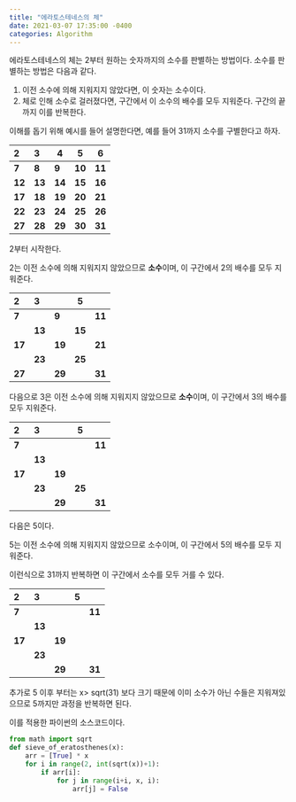 ```yaml
---
title: "에라토스테네스의 체"
date: 2021-03-07 17:35:00 -0400
categories: Algorithm
---
```


에라토스테네스의 체는 2부터 원하는 숫자까지의 소수를 판별하는 방법이다.
소수를 판별하는 방법은 다음과 같다.
1. 이전 소수에 의해 지워지지 않았다면, 이 숫자는 소수이다.
2. 체로 인해 소수로 걸러졌다면, 구간에서 이 소수의 배수를 모두 지워준다.
구간의 끝까지 이를 반복한다.



이해를 돕기 위해 예시를 들어 설명한다면,
예를 들어 31까지 소수를 구별한다고 하자.

| 2      | 3      | 4      | 5      | 6      |
| :----- | :----- | ------ | ------ | ------ |
| **7**  | **8**  | **9**  | **10** | **11** |
| **12** | **13** | **14** | **15** | **16** |
| **17** | **18** | **19** | **20** | **21** |
| **22** | **23** | **24** | **25** | **26** |
| **27** | **28** | **29** | **30** | **31** |

2부터 시작한다.

2는 이전 소수에 의해 지워지지 않았으므로 **소수**이며, 이 구간에서 2의 배수를 모두 지워준다.

| 2      | 3      |        | 5      |        |
| :----- | :----- | ------ | ------ | ------ |
| **7**  |        | **9**  |        | **11** |
|        | **13** |        | **15** |        |
| **17** |        | **19** |        | **21** |
|        | **23** |        | **25** |        |
| **27** |        | **29** |        | **31** |

다음으로 3은 이전 소수에 의해 지워지지 않았으므로 **소수**이며, 이 구간에서 3의 배수를 모두 지워준다. 

| 2      | 3      |        | 5      |        |
| :----- | :----- | ------ | ------ | ------ |
| **7**  |        |        |        | **11** |
|        | **13** |        |        |        |
| **17** |        | **19** |        |        |
|        | **23** |        | **25** |        |
|        |        | **29** |        | **31** |

다음은 5이다. 

5는 이전 소수에 의해 지워지지 않았으므로 소수이며, 이 구간에서 5의 배수를 모두 지워준다.

이런식으로 31까지 반복하면 이 구간에서 소수를 모두 거를 수 있다.

| 2      | 3      |        | 5    |        |
| :----- | :----- | ------ | ---- | ------ |
| **7**  |        |        |      | **11** |
|        | **13** |        |      |        |
| **17** |        | **19** |      |        |
|        | **23** |        |      |        |
|        |        | **29** |      | **31** |

추가로 5 이후 부터는 x> sqrt(31) 보다 크기 때문에 이미 소수가 아닌 수들은 지워져있으므로 5까지만 과정을 반복하면 된다.



이를 적용한 파이썬의 소스코드이다.

```python
from math import sqrt
def sieve_of_eratosthenes(x):
    arr = [True] * x
    for i in range(2, int(sqrt(x))+1):
        if arr[i]:
            for j in range(i+i, x, i):
                arr[j] = False
```


